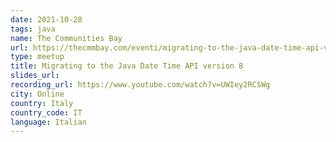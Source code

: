 ```yaml
---
date: 2021-10-28
tags: java
name: The Communities Bay
url: https://thecmmbay.com/eventi/migrating-to-the-java-date-time-api-version-8-1rx706p740z
type: meetup
title: Migrating to the Java Date Time API version 8
slides_url:
recording_url: https://www.youtube.com/watch?v=UWIey2RCSWg
city: Online
country: Italy
country_code: IT
language: Italian
---
```

